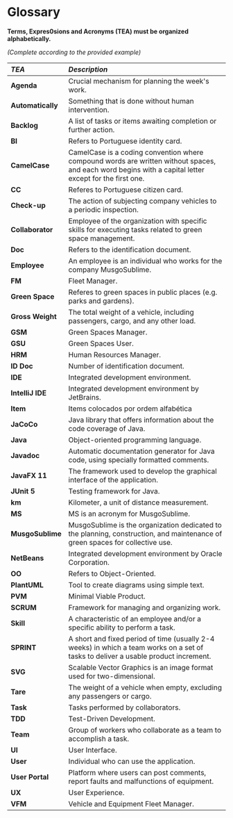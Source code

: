 # Glossary

**Terms, Expres0sions and Acronyms (TEA) must be organized alphabetically.**

_(Complete according to the provided example)_

| **_TEA_**         | **_Description_**                                                                                                                                      |
|:------------------|:-------------------------------------------------------------------------------------------------------------------------------------------------------|
| **Agenda**        | Crucial mechanism for planning the week's work.                                                                                                        |
| **Automatically** | Something that is done without human intervention.                                                                                                     |
| **Backlog**       | A list of tasks or items awaiting completion or further action.                                                                                        |
| **BI**            | Refers to Portuguese identity card.                                                                                                                    |
| **CamelCase**     | CamelCase is a coding convention where compound words are written without spaces, and each word begins with a capital letter except for the first one. |
| **CC**            | Referes to Portuguese citizen card.                                                                                                                    | 
| **Check-up**      | The action of subjecting company vehicles to a periodic inspection.                                                                                    |
| **Collaborator**  | Employee of the organization with specific skills for executing tasks related to green space management.                                               |
| **Doc**           | Refers to the identification document.                                                                                                                 |
| **Employee**      | An employee is an individual who works for the company MusgoSublime.                                                                                   |
| **FM**            | Fleet Manager.                                                                                                                                         |
| **Green Space**   | Referes to green spaces in public places (e.g. parks and gardens).                                                                                     |
| **Gross Weight**  | The total weight of a vehicle, including passengers, cargo, and any other load.                                                                        |
| **GSM**           | Green Spaces Manager.                                                                                                                                  |
| **GSU**           | Green Spaces User.                                                                                                                                     |
| **HRM**           | Human Resources Manager.                                                                                                                               |
| **ID Doc**        | Number of identification document.                                                                                                                     |
| **IDE**           | Integrated development environment.                                                                                                                    |
| **IntelliJ IDE**  | Integrated development environment by JetBrains.                                                                                                       |
| **Item**          | Items colocados por ordem alfabética                                                                                                                   |
| **JaCoCo**        | Java library that offers information about the code coverage of Java.                                                                                  |
| **Java**          | Object-oriented programming language.                                                                                                                  |
| **Javadoc**       | Automatic documentation generator for Java code, using specially formatted comments.                                                                   |
| **JavaFX 11**     | The framework used to develop the graphical interface of the application.                                                                              |
| **JUnit 5**       | Testing framework for Java.                                                                                                                            |
| **km**            | Kilometer, a unit of distance measurement.                                                                                                             |
| **MS**            | MS is an acronym for MusgoSublime.                                                                                                                     |
| **MusgoSublime**  | MusgoSublime is the organization dedicated to the planning, construction, and maintenance of green spaces for collective use.                          |
| **NetBeans**      | Integrated development environment by Oracle Corporation.                                                                                              |
| **OO**            | Refers to Object-Oriented.                                                                                                                             |
| **PlantUML**      | Tool to create diagrams using simple text.                                                                                                             |
| **PVM**           | Minimal Viable Product.                                                                                                                                |
| **SCRUM**         | Framework for managing and organizing work.                                                                                                            |
| **Skill**         | A characteristic of an employee and/or a specific ability to perform a task.                                                                           |
| **SPRINT**        | A short and fixed period of time (usually 2-4 weeks) in which a team works on a set of tasks to deliver a usable product increment.                    |
| **SVG**           | Scalable Vector Graphics is an image format used for two-dimensional.                                                                                  |
| **Tare**          | The weight of a vehicle when empty, excluding any passengers or cargo.                                                                                 |
| **Task**          | Tasks performed by collaborators.                                                                                                                      |
| **TDD**           | Test-Driven Development.                                                                                                                               |
| **Team**          | Group of workers who collaborate as a team to accomplish a task.                                                                                       |
| **UI**            | User Interface.                                                                                                                                        |
| **User**          | Individual who can use the application.                                                                                                                |
| **User Portal**   | Platform where users can post comments, report faults and malfunctions of equipment.                                                                   |
| **UX**            | User Experience.                                                                                                                                       |
| **VFM**           | Vehicle and Equipment Fleet Manager.                                                                                                                   |
